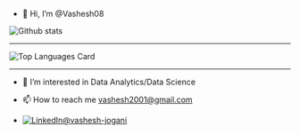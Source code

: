 - 👋 Hi, I’m @Vashesh08

![Github stats](https://github-readme-stats.vercel.app/api?username=Vashesh08&theme=gruvbox_light&show_icons=true&count_private=true)<hr>
![Top Languages Card](https://github-readme-stats.vercel.app/api/top-langs/?username=Vashesh08&theme=gruvbox_light&layout=compact)<hr>

- 👀 I’m interested in Data Analytics/Data Science
- 📫 How to reach me vashesh2001@gmail.com

- <a href="https://www.linkedin.com/in/vashesh-jogani?lipi=urn%3Ali%3Apage%3Ad_flagship3_profile_view_base_contact_details%3BT33zaXDBSfiiLeBM1Cp4pw%3D%3D" target="_blank" rel="noopener noreferrer"><img src="https://img.shields.io/badge/LinkedIn--_.svg?style=social&logo=linkedin" alt="LinkedIn@vashesh-jogani"></a>


<!---
Vashesh08/Vashesh08 is a ✨ special ✨ repository because its `README.md` (this file) appears on your GitHub profile.
You can click the Preview link to take a look at your changes.
--->
